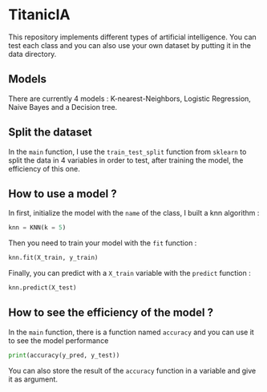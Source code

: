 # TitanicIA

This repository implements different types of artificial intelligence. You can test each class and you can also use your own dataset by putting it in the data directory.

## Models

There are currently 4 models : K-nearest-Neighbors, Logistic Regression, Naive Bayes and a Decision tree.

## Split the dataset

In the `main` function, I use the `train_test_split` function from `sklearn` to split the data in 4 variables in order to test, after training the model, the efficiency of this one.

## How to use a model ?

In first, initialize the model with the `name` of the class, I built a knn algorithm :
```python
knn = KNN(k = 5)
```

Then you need to train your model with the `fit` function :
```python
knn.fit(X_train, y_train)
```

Finally, you can predict with a `X_train` variable with the `predict` function :
```python
knn.predict(X_test)
```
## How to see the efficiency of the model ?

In the `main` function, there is a function named `accuracy` and you can use it to see the model performance
```python
print(accuracy(y_pred, y_test))
```
You can also store the result of the `accuracy` function in a variable and give it as argument.